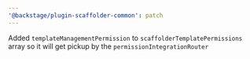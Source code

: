 ```yaml
---
'@backstage/plugin-scaffolder-common': patch
---
```


Added `templateManagementPermission` to `scaffolderTemplatePermissions` array so it will get pickup by the `permissionIntegrationRouter`

